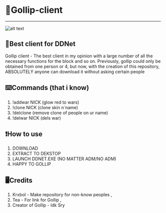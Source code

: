 #                                  🤑Gollip-client
------------------------------
![alt text](https://i.pinimg.com/736x/96/c3/46/96c34662560d5f66ac277eb78e8b9e2b--letter-g-type-design.jpg)

🔐Best client for DDNet
------------------------------
Gollip client - The best client in my opinion with a large number of all the necessary functions for the block and so on. Previously, gollip could only be obtained from one person or 4, but now, with the creation of this repository, ABSOLUTELY anyone can download it without asking certain people

⌨️Commands (that i know)
------------------------------
1. !addwar NICK (glow red to wars)
2. !clone NICK (clone skin n`name)
3. !delclone (remove clone of people on ur name)
4. !delwar NICK (dels war)

❗How to use
------------------------------
1. DOWNLOAD
2. EXTRACT TO DEKSTOP
3. LAUNCH DDNET.EXE (NO MATTER ADM/NO ADM)
4. HAPPY TO GOLLIP

🖥️Credits
-------------------------------
1. Krxbol - Make repository for non-know peoples ,
2. Tea - For link for Gollip ,
3. Creator of Gollip - Idk Sry
